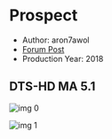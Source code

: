 # Prospect

* Author: aron7awol
* [Forum Post](https://www.avsforum.com/threads/bass-eq-for-filtered-movies.2995212/post-57937872)
* Production Year: 2018

## DTS-HD MA 5.1

![img 0](https://i.imgur.com/Q6sTJKH.jpg)

![img 1](https://i.imgur.com/BkWXqbU.jpg)

